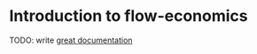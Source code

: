 # Introduction to flow-economics

TODO: write [great documentation](http://jacobian.org/writing/what-to-write/)
